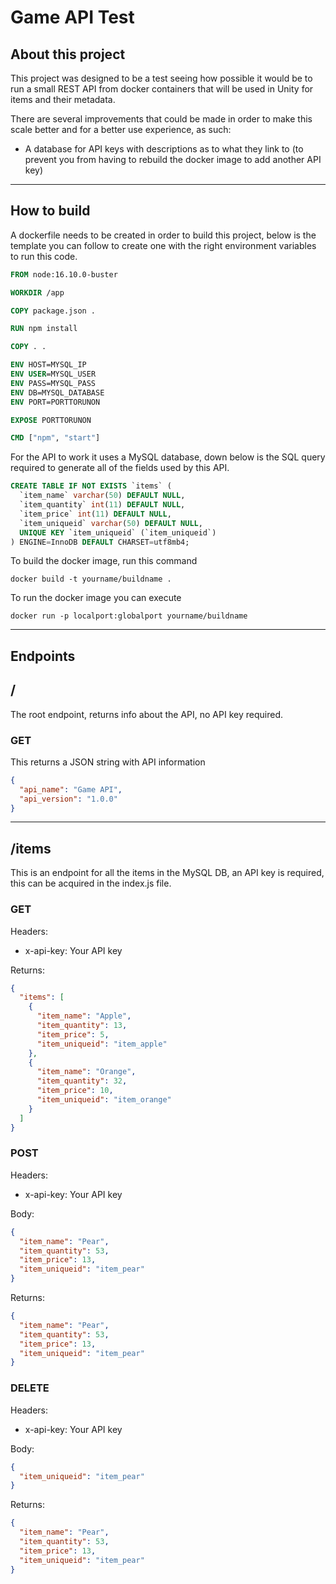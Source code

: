 # Game API Test

## About this project
This project was designed to be a test seeing how possible it would be to run a small REST API from docker containers that will be used in Unity for items and their metadata.

There are several improvements that could be made in order to make this scale better and for a better use experience, as such:
- A database for API keys with descriptions as to what they link to (to prevent you from having to rebuild the docker image to add another API key)

---

## How to build
A dockerfile needs to be created in order to build this project, below is the template you can follow to create one with the right environment variables to run this code.
```dockerfile
FROM node:16.10.0-buster

WORKDIR /app

COPY package.json .

RUN npm install

COPY . .

ENV HOST=MYSQL_IP
ENV USER=MYSQL_USER
ENV PASS=MYSQL_PASS
ENV DB=MYSQL_DATABASE
ENV PORT=PORTTORUNON

EXPOSE PORTTORUNON

CMD ["npm", "start"]
```

For the API to work it uses a MySQL database, down below is the SQL query required to generate all of the fields used by this API.
```sql
CREATE TABLE IF NOT EXISTS `items` (
  `item_name` varchar(50) DEFAULT NULL,
  `item_quantity` int(11) DEFAULT NULL,
  `item_price` int(11) DEFAULT NULL,
  `item_uniqueid` varchar(50) DEFAULT NULL,
  UNIQUE KEY `item_uniqueid` (`item_uniqueid`)
) ENGINE=InnoDB DEFAULT CHARSET=utf8mb4;
```

To build the docker image, run this command

```
docker build -t yourname/buildname .
```

To run the docker image you can execute

```
docker run -p localport:globalport yourname/buildname
```

---

## Endpoints

## /
The root endpoint, returns info about the API, no API key required.

### GET
This returns a JSON string with API information
```json
{
  "api_name": "Game API",
  "api_version": "1.0.0"
}
```

---

## /items
This is an endpoint for all the items in the MySQL DB, an API key is required, this can be acquired in the index.js file.

### GET

Headers: 
- x-api-key: Your API key

Returns:
```json
{
  "items": [
    {
      "item_name": "Apple",
      "item_quantity": 13,
      "item_price": 5,
      "item_uniqueid": "item_apple"
    },
    {
      "item_name": "Orange",
      "item_quantity": 32,
      "item_price": 10,
      "item_uniqueid": "item_orange"
    }
  ]
}
```

### POST

Headers:
- x-api-key: Your API key

Body:
```json
{
  "item_name": "Pear",
  "item_quantity": 53,
  "item_price": 13,
  "item_uniqueid": "item_pear"
}
```

Returns:
```json
{
  "item_name": "Pear",
  "item_quantity": 53,
  "item_price": 13,
  "item_uniqueid": "item_pear"
}
```

### DELETE

Headers: 
- x-api-key: Your API key

Body:
```json
{
  "item_uniqueid": "item_pear"
}
```

Returns:
```json
{
  "item_name": "Pear",
  "item_quantity": 53,
  "item_price": 13,
  "item_uniqueid": "item_pear"
}
```
